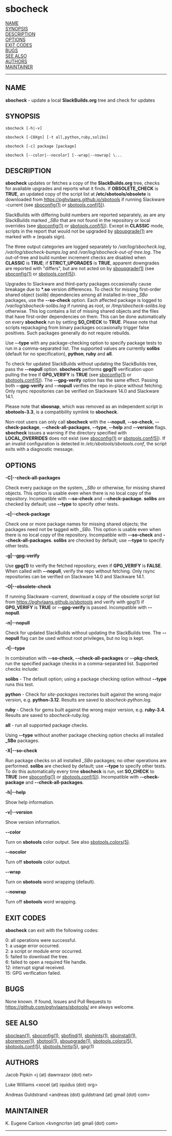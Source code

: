 # sbocheck

[NAME](#name)\
[SYNOPSIS](#synopsis)\
[DESCRIPTION](#description)\
[OPTIONS](#options)\
[EXIT CODES](#exit-codes)\
[BUGS](#bugs)\
[SEE ALSO](#see-also)\
[AUTHORS](#authors)\
[MAINTAINER](#maintainer)

------------------------------------------------------------------------

## NAME

**sbocheck** - update a local **SlackBuilds.org** tree and check for
updates

## SYNOPSIS

    sbocheck [-h|-v]

    sbocheck [-COXgn] [-t all,python,ruby,solibs]

    sbocheck [-c] package [package]

    sbocheck [--color|--nocolor] [--wrap|--nowrap] \...

## DESCRIPTION

**sbocheck** updates or fetches a copy of the **SlackBuilds.org** tree,
checks for available upgrades and reports what it finds. If
**OBSOLETE_CHECK** is **TRUE**, an updated copy of the script list at
**/etc/sbotools/obsolete** is downloaded from
<https://pghvlaans.github.io/sbotools> if running Slackware -current
(see [sboconfig(1)](sboconfig.1.md) or [sbotools.conf(5)](sbotools.conf.5.md)).

SlackBuilds with differing build numbers are reported separately, as are
any SlackBuilds marked *\_SBo* that are not found in the repository or
local overrides (see [sboconfig(1)](sboconfig.1.md) or [sbotools.conf(5)](sbotools.conf.5.md)). Except
in **CLASSIC** mode, scripts in the report that would not be upgraded by
[sboupgrade(1)](sboupgrade.1.md) are marked with **=** (equals sign).

The three output categories are logged separately to
*/var/log/sbocheck.log*, */var/log/sbocheck-bumps.log* and
*/var/log/sbocheck-out-of-tree.log*. The out-of-tree and build number
increment checks are disabled when **CLASSIC** is **TRUE**; if
**STRICT_UPGRADES** is **TRUE**, apparent downgrades are reported with
"differs", but are not acted on by [sboupgrade(1)](sboupgrade.1.md) (see
[sboconfig(1)](sboconfig.1.md) or [sbotools.conf(5)](sbotools.conf.5.md)).

Upgrades to Slackware and third-party packages occasionally cause
breakage due to **\*.so** version differences. To check for missing
first-order shared object (solib) dependencies among all installed
in-tree *\_SBo* packages, use the **\--so-check** option. Each affected
package is logged to */var/log/sbocheck-solibs.log* if running as root,
or */tmp/sbocheck-solibs.log* otherwise. This log contains a list of
missing shared objects and the files that have first-order dependencies
on them. This can be done automatically on every **sbocheck** run by
setting **SO_CHECK** to **TRUE**. Please note that scripts repackaging
from binary packages occasionally trigger false positives. Such packages
generally do not require rebuilds.

Use **\--type** with any package-checking option to specify package
tests to run in a comma-separated list. The supported values are
currently **solibs** (default for no specification), **python**,
**ruby** and **all**.

To check for updated SlackBuilds without updating the SlackBuilds tree,
pass the **\--nopull** option. **sbocheck** performs **gpg(1)**
verification upon pulling the tree if **GPG_VERIFY** is **TRUE** (see
[sboconfig(1)](sboconfig.1.md) or [sbotools.conf(5)](sbotools.conf.5.md)). The **\--gpg-verify** option
has the same effect. Passing both **\--gpg-verify** and **\--nopull**
verifies the repo in-place without fetching. Only rsync repositories can
be verified on Slackware 14.0 and Slackware 14.1.

Please note that **sbosnap**, which was removed as an independent script
in **sbotools-3.3**, is a compatibility symlink to **sbocheck**.

Non-root users can only call **sbocheck** with the **\--nopull**,
**\--so-check**, **\--check-package**, **\--check-all-packages**,
**\--type**, **\--help** and **\--version** flags. **sbocheck** issues a
warning if the directory specified with **LOCAL_OVERRIDES** does not
exist (see [sboconfig(1)](sboconfig.1.md) or [sbotools.conf(5)](sbotools.conf.5.md)). If an invalid
configuration is detected in */etc/sbotools/sbotools.conf*, the script
exits with a diagnostic message.

## OPTIONS

**-C\|\--check-all-packages**

Check every package on the system, *\_SBo* or otherwise, for missing
shared objects. This option is usable even when there is no local copy
of the repository. Incompatible with **\--so-check** and
**\--check-package**. **solibs** are checked by default; use **\--type**
to specify other tests.

**-c\|\--check-package**

Check one or more package names for missing shared objects; the packages
need not be tagged with *\_SBo*. This option is usable even when there
is no local copy of the repository. Incompatible with **\--so-check**
and **\--check-all-packages**. **solibs** are checked by default; use
**\--type** to specify other tests.

**-g\|\--gpg-verify**

Use **gpg(1)** to verify the fetched repository, even if **GPG_VERIFY**
is **FALSE**. When called with **\--nopull**, verify the repo without
fetching. Only rsync repositories can be verified on Slackware 14.0 and
Slackware 14.1.

**-O\|\--obsolete-check**

If running Slackware -current, download a copy of the obsolete script
list from <https://pghvlaans.github.io/sbotools> and verify with gpg(1)
if **GPG_VERIFY** is **TRUE** or **\--gpg-verify** is passed.
Incompatible with **\--nopull**.

**-n\|\--nopull**

Check for updated SlackBuilds without updating the SlackBuilds tree. The
**\--nopull** flag can be used without root privileges, but no log is
kept.

**-t\|\--type**

In combination with **\--so-check**, **\--check-all-packages** or
**\--pkg-check**, run the specified package checks in a comma-separated
list. Supported checks include:

**solibs** - The default option; using a package checking option without
**\--type** runs this test.

**python** - Check for *site-packages* irectories built against the
wrong major version, e.g. **python-3.12**. Results are saved to
*sbocheck-python.log*.

**ruby** - Check for gems built against the wrong major version, e.g.
**ruby-3.4**. Results are saved to *sbocheck-ruby.log*.

**all** - run all supported package checks.

Using **\--type** without another package checking option checks all
installed **\_SBo** packages.

**-X\|\--so-check**

Run package checks on all installed *\_SBo* packages; no other
operations are performed. **solibs** are checked by default; use
**\--type** to specify other tests. To do this automatically every time
**sbocheck** is run, set **SO_CHECK** to **TRUE** (see [sboconfig(1)](sboconfig.1.md)
or [sbotools.conf(5)](sbotools.conf.5.md)). Incompatible with **\--check-package** and
**\--check-all-packages**.

**-h\|\--help**

Show help information.

**-v\|\--version**

Show version information.

**\--color**

Turn on **sbotools** color output. See also [sbotools.colors(5)](sbotools.colors.5.md).

**\--nocolor**

Turn off **sbotools** color output.

**\--wrap**

Turn on **sbotools** word wrapping (default).

**\--nowrap**

Turn off **sbotools** word wrapping.

## EXIT CODES

**sbocheck** can exit with the following codes:

0: all operations were successful.\
1: a usage error occurred.\
2: a script or module error occurred.\
5: failed to download the tree.\
6: failed to open a required file handle.\
12: interrupt signal received.\
15: GPG verification failed.

## BUGS

None known. If found, Issues and Pull Requests to
<https://github.com/pghvlaans/sbotools/> are always welcome.

## SEE ALSO

[sboclean(1)](sboclean.1.md), [sboconfig(1)](sboconfig.1.md), [sbofind(1)](sbofind.1.md), [sbohints(1)](sbohints.1.md), [sboinstall(1)](sboinstall.1.md),
[sboremove(1)](sboremove.1.md), [sbotool(1)](sbotool.1.md), [sboupgrade(1)](sboupgrade.1.md), [sbotools.colors(5)](sbotools.colors.5.md),
[sbotools.conf(5)](sbotools.conf.5.md), [sbotools.hints(5)](sbotools.hints.5.md), gpg(1)

## AUTHORS

Jacob Pipkin \<j (at) dawnrazor (dot) net\>

Luke Williams \<xocel (at) iquidus (dot) org\>

Andreas Guldstrand \<andreas (dot) guldstrand (at) gmail (dot) com\>

## MAINTAINER

K. Eugene Carlson \<kvngncrlsn (at) gmail (dot) com\>

------------------------------------------------------------------------
